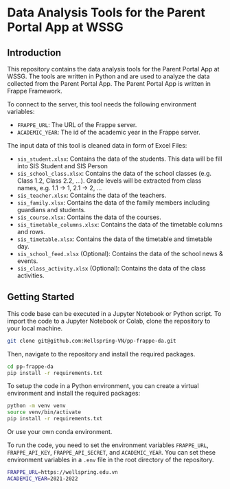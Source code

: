# Data Analysis Tools for the Parent Portal App at WSSG

## Introduction

This repository contains the data analysis tools for the Parent Portal App at WSSG. The tools are written in Python and are used to analyze the data collected from the Parent Portal App. The Parent Portal App is written in Frappe Framework.

To connect to the server, this tool needs the following environment variables:

- `FRAPPE_URL`: The URL of the Frappe server.
- `ACADEMIC_YEAR`: The id of the academic year in the Frappe server.

The input data of this tool is cleaned data in form of Excel Files:

- `sis_student.xlsx`: Contains the data of the students. This data will be fill into SIS Student and SIS Person
- `sis_school_class.xlsx`: Contains the data of the school classes (e.g. Class 1.2, Class 2.2, ...). Grade levels will be extracted from class names, e.g. 1.1 -> 1, 2.1 -> 2, ...
- `sis_teacher.xlsx`: Contains the data of the teachers.
- `sis_family.xlsx`: Contains the data of the family members including guardians and students.
- `sis_course.xlsx`: Contains the data of the courses.
- `sis_timetable_columns.xlsx`: Contains the data of the timetable columns and rows.
- `sis_timetable.xlsx`: Contains the data of the timetable and timetable day.
- `sis_school_feed.xlsx` (Optional): Contains the data of the school news & events.
- `sis_class_activity.xlsx` (Optional): Contains the data of the class activities.

## Getting Started

This code base can be executed in a Jupyter Notebook or Python script. To import the code to a Jupyter Notebook or Colab, clone the repository to your local machine.

```bash
git clone git@github.com:Wellspring-VN/pp-frappe-da.git
```

Then, navigate to the repository and install the required packages.

```bash
cd pp-frappe-da
pip install -r requirements.txt
```

To setup the code in a Python environment, you can create a virtual environment and install the required packages:

```bash
python -m venv venv
source venv/bin/activate
pip install -r requirements.txt
```

Or use your own conda environment.

To run the code, you need to set the environment variables `FRAPPE_URL`, `FRAPPE_API_KEY`, `FRAPPE_API_SECRET`, and `ACADEMIC_YEAR`. You can set these environment variables in a `.env` file in the root directory of the repository.

```bash
FRAPPE_URL=https://wellspring.edu.vn
ACADEMIC_YEAR=2021-2022
```

